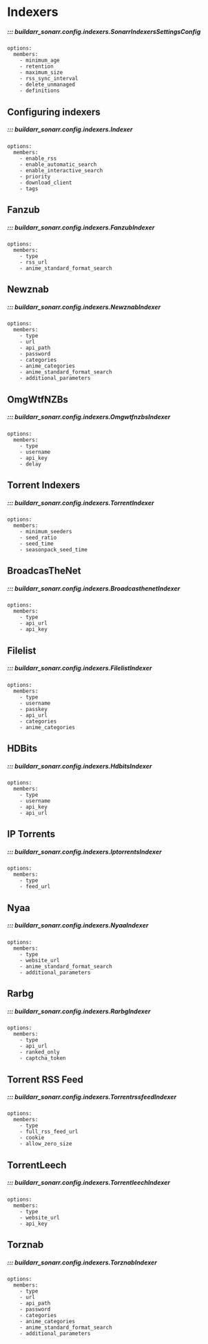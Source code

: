 # Indexers

##### ::: buildarr_sonarr.config.indexers.SonarrIndexersSettingsConfig
    options:
      members:
        - minimum_age
        - retention
        - maximum_size
        - rss_sync_interval
        - delete_unmanaged
        - definitions

## Configuring indexers

##### ::: buildarr_sonarr.config.indexers.Indexer
    options:
      members:
        - enable_rss
        - enable_automatic_search
        - enable_interactive_search
        - priority
        - download_client
        - tags

## Fanzub

##### ::: buildarr_sonarr.config.indexers.FanzubIndexer
    options:
      members:
        - type
        - rss_url
        - anime_standard_format_search

## Newznab

##### ::: buildarr_sonarr.config.indexers.NewznabIndexer
    options:
      members:
        - type
        - url
        - api_path
        - password
        - categories
        - anime_categories
        - anime_standard_format_search
        - additional_parameters

## OmgWtfNZBs

##### ::: buildarr_sonarr.config.indexers.OmgwtfnzbsIndexer
    options:
      members:
        - type
        - username
        - api_key
        - delay

## Torrent Indexers

##### ::: buildarr_sonarr.config.indexers.TorrentIndexer
    options:
      members:
        - minimum_seeders
        - seed_ratio
        - seed_time
        - seasonpack_seed_time

## BroadcasTheNet

##### ::: buildarr_sonarr.config.indexers.BroadcasthenetIndexer
    options:
      members:
        - type
        - api_url
        - api_key

## Filelist

##### ::: buildarr_sonarr.config.indexers.FilelistIndexer
    options:
      members:
        - type
        - username
        - passkey
        - api_url
        - categories
        - anime_categories

## HDBits

##### ::: buildarr_sonarr.config.indexers.HdbitsIndexer
    options:
      members:
        - type
        - username
        - api_key
        - api_url

## IP Torrents

##### ::: buildarr_sonarr.config.indexers.IptorrentsIndexer
    options:
      members:
        - type
        - feed_url

## Nyaa

##### ::: buildarr_sonarr.config.indexers.NyaaIndexer
    options:
      members:
        - type
        - website_url
        - anime_standard_format_search
        - additional_parameters

## Rarbg

##### ::: buildarr_sonarr.config.indexers.RarbgIndexer
    options:
      members:
        - type
        - api_url
        - ranked_only
        - captcha_token

## Torrent RSS Feed

##### ::: buildarr_sonarr.config.indexers.TorrentrssfeedIndexer
    options:
      members:
        - type
        - full_rss_feed_url
        - cookie
        - allow_zero_size

## TorrentLeech

##### ::: buildarr_sonarr.config.indexers.TorrentleechIndexer
    options:
      members:
        - type
        - website_url
        - api_key

## Torznab

##### ::: buildarr_sonarr.config.indexers.TorznabIndexer
    options:
      members:
        - type
        - url
        - api_path
        - password
        - categories
        - anime_categories
        - anime_standard_format_search
        - additional_parameters
